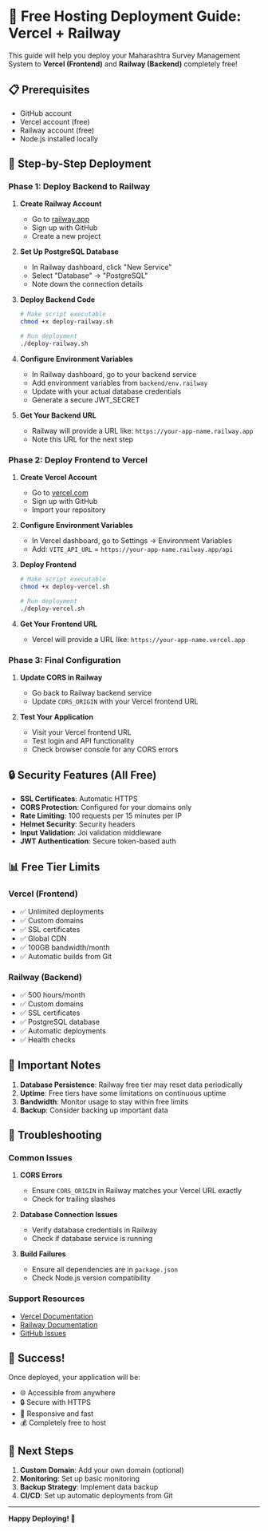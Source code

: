 # 🚀 Free Hosting Deployment Guide: Vercel + Railway

This guide will help you deploy your Maharashtra Survey Management System to **Vercel (Frontend)** and **Railway (Backend)** completely free!

## 📋 Prerequisites

- GitHub account
- Vercel account (free)
- Railway account (free)
- Node.js installed locally

## 🎯 Step-by-Step Deployment

### **Phase 1: Deploy Backend to Railway**

1. **Create Railway Account**
   - Go to [railway.app](https://railway.app)
   - Sign up with GitHub
   - Create a new project

2. **Set Up PostgreSQL Database**
   - In Railway dashboard, click "New Service"
   - Select "Database" → "PostgreSQL"
   - Note down the connection details

3. **Deploy Backend Code**
   ```bash
   # Make script executable
   chmod +x deploy-railway.sh
   
   # Run deployment
   ./deploy-railway.sh
   ```

4. **Configure Environment Variables**
   - In Railway dashboard, go to your backend service
   - Add environment variables from `backend/env.railway`
   - Update with your actual database credentials
   - Generate a secure JWT_SECRET

5. **Get Your Backend URL**
   - Railway will provide a URL like: `https://your-app-name.railway.app`
   - Note this URL for the next step

### **Phase 2: Deploy Frontend to Vercel**

1. **Create Vercel Account**
   - Go to [vercel.com](https://vercel.com)
   - Sign up with GitHub
   - Import your repository

2. **Configure Environment Variables**
   - In Vercel dashboard, go to Settings → Environment Variables
   - Add: `VITE_API_URL` = `https://your-app-name.railway.app/api`

3. **Deploy Frontend**
   ```bash
   # Make script executable
   chmod +x deploy-vercel.sh
   
   # Run deployment
   ./deploy-vercel.sh
   ```

4. **Get Your Frontend URL**
   - Vercel will provide a URL like: `https://your-app-name.vercel.app`

### **Phase 3: Final Configuration**

1. **Update CORS in Railway**
   - Go back to Railway backend service
   - Update `CORS_ORIGIN` with your Vercel frontend URL

2. **Test Your Application**
   - Visit your Vercel frontend URL
   - Test login and API functionality
   - Check browser console for any CORS errors

## 🔒 Security Features (All Free)

- **SSL Certificates**: Automatic HTTPS
- **CORS Protection**: Configured for your domains only
- **Rate Limiting**: 100 requests per 15 minutes per IP
- **Helmet Security**: Security headers
- **Input Validation**: Joi validation middleware
- **JWT Authentication**: Secure token-based auth

## 📊 Free Tier Limits

### **Vercel (Frontend)**
- ✅ Unlimited deployments
- ✅ Custom domains
- ✅ SSL certificates
- ✅ Global CDN
- ✅ 100GB bandwidth/month
- ✅ Automatic builds from Git

### **Railway (Backend)**
- ✅ 500 hours/month
- ✅ Custom domains
- ✅ SSL certificates
- ✅ PostgreSQL database
- ✅ Automatic deployments
- ✅ Health checks

## 🚨 Important Notes

1. **Database Persistence**: Railway free tier may reset data periodically
2. **Uptime**: Free tiers have some limitations on continuous uptime
3. **Bandwidth**: Monitor usage to stay within free limits
4. **Backup**: Consider backing up important data

## 🔧 Troubleshooting

### **Common Issues**

1. **CORS Errors**
   - Ensure `CORS_ORIGIN` in Railway matches your Vercel URL exactly
   - Check for trailing slashes

2. **Database Connection Issues**
   - Verify database credentials in Railway
   - Check if database service is running

3. **Build Failures**
   - Ensure all dependencies are in `package.json`
   - Check Node.js version compatibility

### **Support Resources**
- [Vercel Documentation](https://vercel.com/docs)
- [Railway Documentation](https://docs.railway.app)
- [GitHub Issues](https://github.com/your-repo/issues)

## 🎉 Success!

Once deployed, your application will be:
- 🌐 Accessible from anywhere
- 🔒 Secure with HTTPS
- 📱 Responsive and fast
- 💰 Completely free to host

## 📝 Next Steps

1. **Custom Domain**: Add your own domain (optional)
2. **Monitoring**: Set up basic monitoring
3. **Backup Strategy**: Implement data backup
4. **CI/CD**: Set up automatic deployments from Git

---

**Happy Deploying! 🚀**
